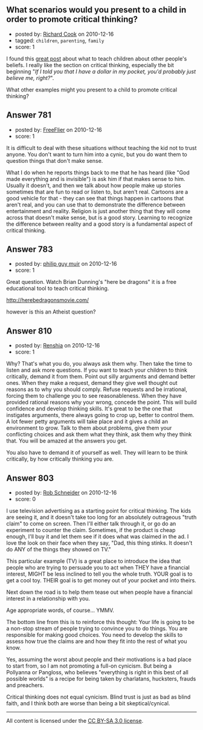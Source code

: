 ## What scenarios would you present to a child in order to promote critical thinking?

- posted by: [Richard Cook](https://stackexchange.com/users/-1/65-richard-cook) on 2010-12-16
- tagged: `children`, `parenting`, `family`
- score: 1

I found this [great post][1] about what to teach children about other people's beliefs. I really like the section on critical thinking, especially the bit beginning "*If I told you that I have a dollar in my pocket, you'd probably just believe me, right?*".

What other examples might you present to a child to promote critical thinking?

  [1]: http://friendlyatheist.com/2010/09/06/ask-richard-what-should-i-teach-my-children-about-other-people%E2%80%99s-beliefs/


## Answer 781

- posted by: [FreeFlier](https://stackexchange.com/users/-1/140-freeflier) on 2010-12-16
- score: 1

It is difficult to deal with these situations without teaching the kid not to trust anyone.  You don't want to turn him into a cynic, but you do want them to question things that don't make sense.

What I do when he reports things back to me that he has heard (like "God made everything and is invisible") is ask him if that makes sense to him.  Usually it doesn't, and then we talk about how people make up stories sometimes that are fun to read or listen to, but aren't real.  Cartoons are a good vehicle for that - they can see that things happen in cartoons that aren't real, and you can use that to demonstrate the difference between entertainment and reality.  Religion is just another thing that they will come across that doesn't make sense, but is a good story.  Learning to recognize the difference between reality and a good story is a fundamental aspect of critical thinking.


## Answer 783

- posted by: [philip guy muir](https://stackexchange.com/users/-1/182-philip-guy-muir) on 2010-12-16
- score: 1

Great question. Watch Brian Dunning's "here be dragons" it is a free educational tool to teach critical thinking. 

http://herebedragonsmovie.com/

however is this an Atheist question?


## Answer 810

- posted by: [Renshia](https://stackexchange.com/users/-1/184-renshia) on 2010-12-16
- score: 1

Why? That's what you do, you always ask them why.
Then take the time to listen and ask more questions. If you want to teach your children to think critically, demand it from them. Point out silly arguments and demand better ones. When they make a request, demand they give well thought out reasons as to why you should comply. Refuse requests and be irrational, forcing them to challenge you to see reasonableness. When they have provided rational reasons why your wrong, concede the point. This will build confidence and develop thinking skills. It's great to be the one that instigates arguments, there always going to crop up, better to control them. A lot fewer petty arguments will take place and it gives a child an environment to grow. Talk to them about problems, give them your conflicting choices and ask them what they think, ask them why they think that. You will be amazed at the answers you get. 

You also have to demand it of yourself as well. They will learn to be think critically, by how critically thinking you are.


## Answer 803

- posted by: [Rob Schneider](https://stackexchange.com/users/-1/149-rob-schneider) on 2010-12-16
- score: 0

I use television advertising as a starting point for critical thinking.  The kids are seeing it, and it doesn't take too long for an absolutely outrageous "truth claim" to come on screen.  Then I'll either talk through it, or go do an experiment to counter the claim.  Sometimes, if the product is cheap enough, I'll  buy it and let them see if it does what was claimed in the ad.  I love the look on their face when they say, "Dad, this thing stinks.  It doesn't do ANY of the things they showed on TV."

This particular example (TV) is a great place to introduce the idea that people who are trying to persuade you to act when THEY have a financial interest, MIGHT be less inclined to tell you the whole truth.  YOUR goal is to get a cool toy.  THEIR goal is to get money out of your pocket and into theirs.

Next down the road is to help them tease out when people have a financial interest in a relationship with you.

Age appropriate words, of course... YMMV.

The bottom line from this is to reinforce this thought:  Your life is going to be a non-stop stream of people trying to convince you to do things.  You are responsible for making good choices.  You need to develop the skills to assess how true the claims are and how they fit into the rest of what you know.

Yes, assuming the worst about people and their motivations is a bad place to start from, so I am not promoting a full-on cynicism.  But being a Pollyanna or Pangloss, who believes "everything is right in this best of all possible worlds" is a recipe for being taken by charlatans, hucksters, frauds and preachers.

Critical thinking does not equal cynicism.  Blind trust is just as bad as blind faith, and I think both are worse than being a bit skeptical/cynical.




---

All content is licensed under the [CC BY-SA 3.0 license](https://creativecommons.org/licenses/by-sa/3.0/).
